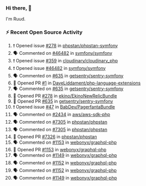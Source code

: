 ### Hi there, 👋

I'm Ruud.
 
### :zap: Recent Open Source Activity

<!--START_SECTION:activity-->
1. ❗️ Opened issue [#278](https://github.com/phpstan/phpstan-symfony/issues/278) in [phpstan/phpstan-symfony](https://github.com/phpstan/phpstan-symfony)
2. 🗣 Commented on [#46482](https://github.com/symfony/symfony/issues/46482) in [symfony/symfony](https://github.com/symfony/symfony)
3. ❗️ Opened issue [#359](https://github.com/cloudinary/cloudinary_php/issues/359) in [cloudinary/cloudinary_php](https://github.com/cloudinary/cloudinary_php)
4. ❗️ Opened issue [#46482](https://github.com/symfony/symfony/issues/46482) in [symfony/symfony](https://github.com/symfony/symfony)
5. 🗣 Commented on [#635](https://github.com/getsentry/sentry-symfony/issues/635) in [getsentry/sentry-symfony](https://github.com/getsentry/sentry-symfony)
6. 💪 Opened PR [#1](https://github.com/DaveLiddament/php-language-extensions/pull/1) in [DaveLiddament/php-language-extensions](https://github.com/DaveLiddament/php-language-extensions)
7. 🗣 Commented on [#635](https://github.com/getsentry/sentry-symfony/issues/635) in [getsentry/sentry-symfony](https://github.com/getsentry/sentry-symfony)
8. 💪 Opened PR [#278](https://github.com/ekino/EkinoNewRelicBundle/pull/278) in [ekino/EkinoNewRelicBundle](https://github.com/ekino/EkinoNewRelicBundle)
9. 💪 Opened PR [#635](https://github.com/getsentry/sentry-symfony/pull/635) in [getsentry/sentry-symfony](https://github.com/getsentry/sentry-symfony)
10. ❗️ Opened issue [#47](https://github.com/BabDev/PagerfantaBundle/issues/47) in [BabDev/PagerfantaBundle](https://github.com/BabDev/PagerfantaBundle)
11. 🗣 Commented on [#2434](https://github.com/aws/aws-sdk-php/issues/2434) in [aws/aws-sdk-php](https://github.com/aws/aws-sdk-php)
12. 🗣 Commented on [#7305](https://github.com/phpstan/phpstan/issues/7305) in [phpstan/phpstan](https://github.com/phpstan/phpstan)
13. 🗣 Commented on [#7305](https://github.com/phpstan/phpstan/issues/7305) in [phpstan/phpstan](https://github.com/phpstan/phpstan)
14. 💪 Opened PR [#7326](https://github.com/phpstan/phpstan/pull/7326) in [phpstan/phpstan](https://github.com/phpstan/phpstan)
15. 🗣 Commented on [#1153](https://github.com/webonyx/graphql-php/issues/1153) in [webonyx/graphql-php](https://github.com/webonyx/graphql-php)
16. 💪 Opened PR [#1153](https://github.com/webonyx/graphql-php/pull/1153) in [webonyx/graphql-php](https://github.com/webonyx/graphql-php)
17. 🗣 Commented on [#1149](https://github.com/webonyx/graphql-php/issues/1149) in [webonyx/graphql-php](https://github.com/webonyx/graphql-php)
18. 🗣 Commented on [#1152](https://github.com/webonyx/graphql-php/issues/1152) in [webonyx/graphql-php](https://github.com/webonyx/graphql-php)
19. 🗣 Commented on [#1152](https://github.com/webonyx/graphql-php/issues/1152) in [webonyx/graphql-php](https://github.com/webonyx/graphql-php)
20. 🗣 Commented on [#1149](https://github.com/webonyx/graphql-php/issues/1149) in [webonyx/graphql-php](https://github.com/webonyx/graphql-php)
<!--END_SECTION:activity-->

